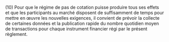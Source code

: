 (10) Pour que le régime de pas de cotation puisse produire tous ses effets et que les participants au marché disposent de suffisamment de temps pour mettre en œuvre les nouvelles exigences, il convient de prévoir la collecte de certaines données et la publication rapide du nombre quotidien moyen de transactions pour chaque instrument financier régi par le présent règlement.